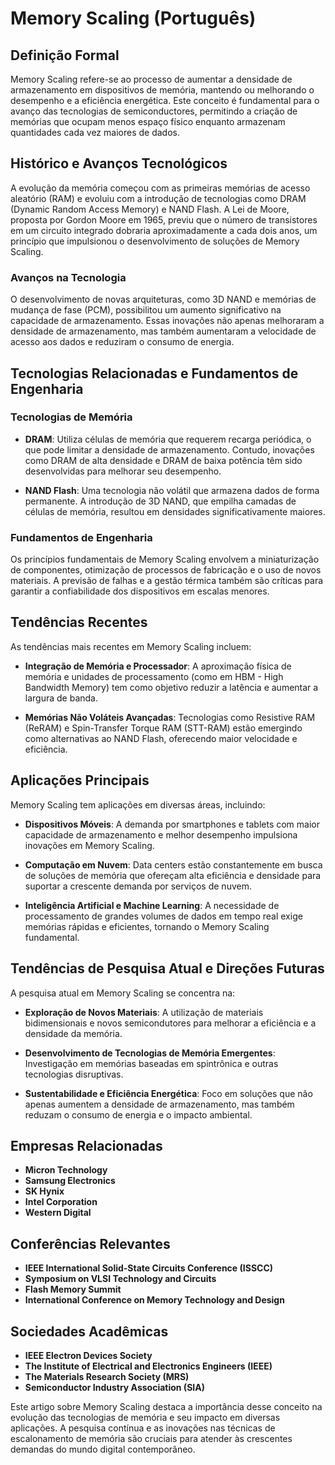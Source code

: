 # Memory Scaling (Português)

## Definição Formal

Memory Scaling refere-se ao processo de aumentar a densidade de armazenamento em dispositivos de memória, mantendo ou melhorando o desempenho e a eficiência energética. Este conceito é fundamental para o avanço das tecnologias de semiconductores, permitindo a criação de memórias que ocupam menos espaço físico enquanto armazenam quantidades cada vez maiores de dados.

## Histórico e Avanços Tecnológicos

A evolução da memória começou com as primeiras memórias de acesso aleatório (RAM) e evoluiu com a introdução de tecnologias como DRAM (Dynamic Random Access Memory) e NAND Flash. A Lei de Moore, proposta por Gordon Moore em 1965, previu que o número de transistores em um circuito integrado dobraria aproximadamente a cada dois anos, um princípio que impulsionou o desenvolvimento de soluções de Memory Scaling.

### Avanços na Tecnologia

O desenvolvimento de novas arquiteturas, como 3D NAND e memórias de mudança de fase (PCM), possibilitou um aumento significativo na capacidade de armazenamento. Essas inovações não apenas melhoraram a densidade de armazenamento, mas também aumentaram a velocidade de acesso aos dados e reduziram o consumo de energia.

## Tecnologias Relacionadas e Fundamentos de Engenharia

### Tecnologias de Memória

- **DRAM**: Utiliza células de memória que requerem recarga periódica, o que pode limitar a densidade de armazenamento. Contudo, inovações como DRAM de alta densidade e DRAM de baixa potência têm sido desenvolvidas para melhorar seu desempenho.
  
- **NAND Flash**: Uma tecnologia não volátil que armazena dados de forma permanente. A introdução de 3D NAND, que empilha camadas de células de memória, resultou em densidades significativamente maiores.

### Fundamentos de Engenharia

Os princípios fundamentais de Memory Scaling envolvem a miniaturização de componentes, otimização de processos de fabricação e o uso de novos materiais. A previsão de falhas e a gestão térmica também são críticas para garantir a confiabilidade dos dispositivos em escalas menores.

## Tendências Recentes

As tendências mais recentes em Memory Scaling incluem:

- **Integração de Memória e Processador**: A aproximação física de memória e unidades de processamento (como em HBM - High Bandwidth Memory) tem como objetivo reduzir a latência e aumentar a largura de banda.

- **Memórias Não Voláteis Avançadas**: Tecnologias como Resistive RAM (ReRAM) e Spin-Transfer Torque RAM (STT-RAM) estão emergindo como alternativas ao NAND Flash, oferecendo maior velocidade e eficiência.

## Aplicações Principais

Memory Scaling tem aplicações em diversas áreas, incluindo:

- **Dispositivos Móveis**: A demanda por smartphones e tablets com maior capacidade de armazenamento e melhor desempenho impulsiona inovações em Memory Scaling.

- **Computação em Nuvem**: Data centers estão constantemente em busca de soluções de memória que ofereçam alta eficiência e densidade para suportar a crescente demanda por serviços de nuvem.

- **Inteligência Artificial e Machine Learning**: A necessidade de processamento de grandes volumes de dados em tempo real exige memórias rápidas e eficientes, tornando o Memory Scaling fundamental.

## Tendências de Pesquisa Atual e Direções Futuras

A pesquisa atual em Memory Scaling se concentra na:

- **Exploração de Novos Materiais**: A utilização de materiais bidimensionais e novos semicondutores para melhorar a eficiência e a densidade da memória.

- **Desenvolvimento de Tecnologias de Memória Emergentes**: Investigação em memórias baseadas em spintrônica e outras tecnologias disruptivas.

- **Sustentabilidade e Eficiência Energética**: Foco em soluções que não apenas aumentem a densidade de armazenamento, mas também reduzam o consumo de energia e o impacto ambiental.

## Empresas Relacionadas

- **Micron Technology**
- **Samsung Electronics**
- **SK Hynix**
- **Intel Corporation**
- **Western Digital**

## Conferências Relevantes

- **IEEE International Solid-State Circuits Conference (ISSCC)**
- **Symposium on VLSI Technology and Circuits**
- **Flash Memory Summit**
- **International Conference on Memory Technology and Design**

## Sociedades Acadêmicas

- **IEEE Electron Devices Society**
- **The Institute of Electrical and Electronics Engineers (IEEE)**
- **The Materials Research Society (MRS)**
- **Semiconductor Industry Association (SIA)**

Este artigo sobre Memory Scaling destaca a importância desse conceito na evolução das tecnologias de memória e seu impacto em diversas aplicações. A pesquisa contínua e as inovações nas técnicas de escalonamento de memória são cruciais para atender às crescentes demandas do mundo digital contemporâneo.